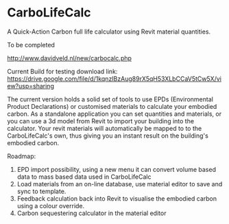 # CarboLifeCalc
A Quick-Action Carbon full life calculator using Revit material quantities.

To be completed

http://www.davidveld.nl/new/carbocalc.php

Current Build for testing download link:
https://drive.google.com/file/d/1kqnzIBzAug89rX5qH53XLbCCaV5tCw5X/view?usp=sharing

The current version holds a solid set of tools to use EPDs (Environmental Product Declarations) or customised materials to calculate your embodied carbon. 
As a standalone application you can set quantities and materials,  or you can use a 3d model from Revit to import your building into the calculator. Your revit materials will automatically be mapped to to the CarboLifeCalc's own, thus giving you an instant result on the building's embodied carbon.

Roadmap:
1. EPD import possibility, using a new menu it can convert volume based data to mass based data used in CarboLifeCalc
2. Load materials from an on-line database, use material editor to save and sync to template.
3. Feedback calculation back into Revit to visualise the embodied carbon using a colour override.
4. Carbon sequestering calculator in the material editor
